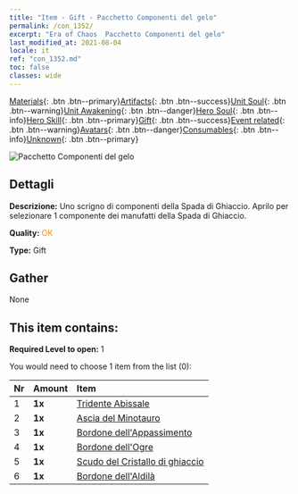 ```yaml
---
title: "Item - Gift - Pacchetto Componenti del gelo"
permalink: /con_1352/
excerpt: "Era of Chaos  Pacchetto Componenti del gelo"
last_modified_at: 2021-08-04
locale: it
ref: "con_1352.md"
toc: false
classes: wide
---
```

 [Materials](/ItemsIT/){: .btn .btn--primary}[Artifacts](/ItemsIT/Artifacts/){: .btn .btn--success}[Unit Soul](/ItemsIT/UnitSoul/){: .btn .btn--warning}[Unit Awakening](/ItemsIT/UnitAwakening/){: .btn .btn--danger}[Hero Soul](/ItemsIT/HeroSoul/){: .btn .btn--info}[Hero Skill](/ItemsIT/HeroSkill/){: .btn .btn--primary}[Gift](/ItemsIT/Gift/){: .btn .btn--success}[Event related](/ItemsIT/Events/){: .btn .btn--warning}[Avatars](/ItemsIT/Avatars/){: .btn .btn--danger}[Consumables](/ItemsIT/Consumables/){: .btn .btn--info}[Unknown](/ItemsIT/Unknown/){: .btn .btn--primary}

 ![Pacchetto Componenti del gelo](/images/t/i_906029.png)

## Dettagli
 **Descrizione:** Uno scrigno di componenti della Spada di Ghiaccio. Aprilo per selezionare 1 componente dei manufatti della Spada di Ghiaccio.

 **Quality:** <span style="color: #FF8C00">OK</span>

 **Type:** Gift

## Gather

  None

## This item contains:

 **Required Level to open:** 1

 You would need to choose 1 item from the list (0):

  | Nr | Amount |     Item    |
  |:---|:-------|:------------|
  | 1 |  **1x** | [Tridente Abissale](/ItemsIT/art_160/) |  | 
  | 2 |  **1x** | [Ascia del Minotauro](/ItemsIT/art_161/) |  | 
  | 3 |  **1x** | [Bordone dell'Appassimento](/ItemsIT/art_162/) |  | 
  | 4 |  **1x** | [Bordone dell'Ogre](/ItemsIT/art_163/) |  | 
  | 5 |  **1x** | [Scudo del Cristallo di ghiaccio](/ItemsIT/art_164/) |  | 
  | 6 |  **1x** | [Bordone dell'Aldilà](/ItemsIT/art_165/) |  | 
